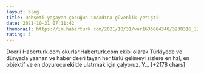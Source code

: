 ```yaml
--- 
layout: blog
title: Dehşeti yaşayan çocuğun imdadına güvenlik yetişti!
date: 2021-10-31 07:11:42
thumbnail: https://im.haberturk.com/2021/10/31/ver1635664348/3238316_1200x627.jpg
rating: 3
---
```

Deerli Haberturk.com okurlar.Haberturk.com ekibi olarak Türkiyede ve dünyada yaanan ve haber deeri tayan her türlü gelimeyi sizlere en hzl, en objektif ve en doyurucu ekilde ulatrmak için çalyoruz. Y… [+2178 chars]